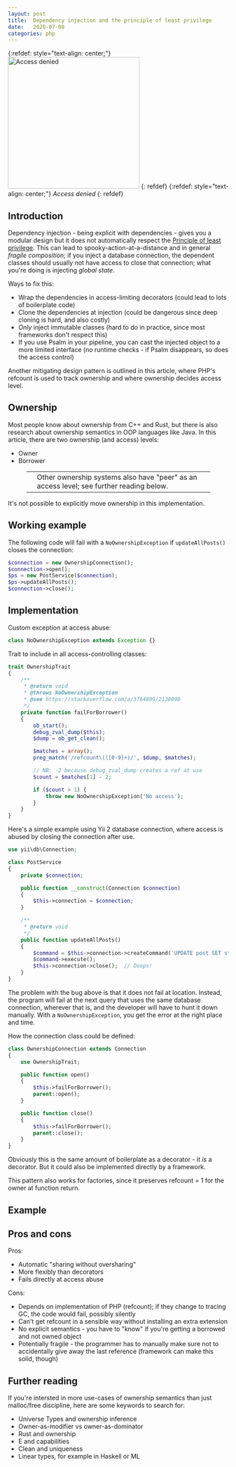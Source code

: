 ```yaml
---
layout: post
title:  Dependency injection and the principle of least privilege
date:   2020-07-08
categories: php
---
```


{:refdef: style="text-align: center;"}
<img src="{{ site.url }}/assets/img/access.jpg" alt="Access denied" height="300px"/>
{: refdef}
{:refdef: style="text-align: center;"}
_Access denied_
{: refdef}

## Introduction

Dependency injection - being explicit with dependencies - gives you a modular design but it does not automatically respect the [Principle of least privilege](https://en.wikipedia.org/wiki/Principle_of_least_privilege). This can lead to spooky-action-at-a-distance and in general _fragile composition_; if you inject a database connection, the dependent classes should usually not have access to close that connection; what you're doing is injecting _global state_. 

Ways to fix this:

* Wrap the dependencies in access-limiting decorators (could lead to lots of boilerplate code)
* Clone the dependencies at injection (could be dangerous since deep cloning is hard, and also costly)
* _Only_ inject immutable classes (hard to do in practice, since most frameworks don't respect this)
* If you use Psalm in your pipeline, you can cast the injected object to a more limited interface (no runtime checks - if Psalm disappears, so does the access control)

Another mitigating design pattern is outlined in this article, where PHP's refcount is used to track ownership and where ownership decides access level.

## Ownership

Most people know about ownership from C++ and Rust, but there is also research about ownership semantics in OOP languages like Java. In this article, there are two ownership (and access) levels:

* Owner
* Borrower

<div style='margin: 1em 3em;'>
<table>
<tr>
<td><span class='fa fa-icon fa-info-circle fa-2x'></span></td>
<td>
Other ownership systems also have "peer" as an access level; see further reading below.
</td>
</tr>
</table>
</div>

It's not possible to explicitly move ownership in this implementation.

## Working example

The following code will fail with a `NoOwnershipException` if `updateAllPosts()` closes the connection:

```php
$connection = new OwnershipConnection();
$connection->open();
$ps = new PostService($connection);
$ps->updateAllPosts();
$connection->close();
```

## Implementation

Custom exception at access abuse:

```php
class NoOwnershipException extends Exception {}
```

Trait to include in all access-controlling classes:

```php
trait OwnershipTrait
{
    /**
     * @return void
     * @throws NoOwnershipException
     * @see https://stackoverflow.com/a/3764809/2138090
     */
    private function failForBorrower()
    {
        ob_start();
        debug_zval_dump($this);
        $dump = ob_get_clean();

        $matches = array();
        preg_match('/refcount\(([0-9]+)/', $dump, $matches);

        // NB: -2 because debug_zval_dump creates a ref at use
        $count = $matches[1] - 2;

        if ($count > 1) {
            throw new NoOwnershipException('No access');
        }
    }
}
```

Here's a simple example using Yii 2 database connection, where access is abused by closing the connection after use.

```php
use yii\db\Connection;

class PostService
{
    private $connection;

    public function __construct(Connection $connection)
    {
        $this->connection = $connection;
    }

    /**
     * @return void
     */
    public function updateAllPosts()
    {
        $command = $this->connection->createCommand('UPDATE post SET status=1');
        $command->execute();
        $this->connection->close();  // Ooops!
    }
}
```

The problem with the bug above is that it does not fail at location. Instead, the program will fail at the next query that uses the same database connection, wherever that is, and the developer will have to hunt it down manually. With a `NoOwnershipException`, you get the error at the right place and time.

How the connection class could be defined:

```php
class OwnershipConnection extends Connection
{
    use OwnershipTrait;

    public function open()
    {
        $this->failForBorrower();
        parent::open();
    }

    public function close()
    {
        $this->failForBorrower();
        parent::close();
    }
}
```

Obviously this is the same amount of boilerplate as a decorator - it _is_ a decorator. But it could also be implemented directly by a framework.

This pattern also works for factories, since it preserves refcount = 1 for the owner at function return.

## Example

## Pros and cons

Pros:

* Automatic "sharing without oversharing"
* More flexibly than decorators
* Fails directly at access abuse

Cons:

* Depends on implementation of PHP (refcount); if they change to tracing GC, the code would fail, possibly silently
* Can't get refcount in a sensible way without installing an extra extension
* No explicit semantics - you have to "know" if you're getting a borrowed and not owned object
* Potentially fragile - the programmer has to manually make sure not to accidentally give away the last reference (framework can make this solid, though)

## Further reading

If you're intersted in more use-cases of ownership semantics than just malloc/free discipline, here are some keywords to search for:

* Universe Types and ownership inference
* Owner-as-modifier vs owner-as-dominator
* Rust and ownership
* E and capabilities
* Clean and uniqueness
* Linear types, for example in Haskell or ML
